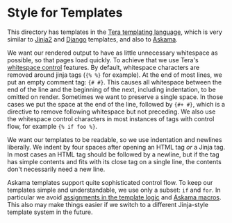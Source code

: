 # Style for Templates

This directory has templates in the [Tera templating language][teradoc], which is very
similar to [Jinja2][jinjadoc] and [Django][djangodoc] templates, and also to [Askama][askamadoc].

[teradoc]: https://tera.netlify.app/docs/#templates
[jinjadoc]: https://jinja.palletsprojects.com/en/3.1.x/templates/
[djangodoc]: https://docs.djangoproject.com/en/4.1/topics/templates/
[askamadoc]: https://docs.rs/askama/latest/askama/

We want our rendered output to have as little unnecessary whitespace as
possible, so that pages load quickly. To achieve that we use Tera's
[whitespace control] features. By default, whitespace characters are removed
around jinja tags (`{% %}` for example). At the end of most lines, we put an
empty comment tag: `{# #}`. This causes all whitespace between the end of the
line and the beginning of the next, including indentation, to be omitted on
render. Sometimes we want to preserve a single space. In those cases we put the
space at the end of the line, followed by `{#+ #}`, which is a directive to
remove following whitespace but not preceding. We also use the whitespace
control characters in most instances of tags with control flow, for example
`{% if foo %}`.

[whitespace control]: https://tera.netlify.app/docs/#whitespace-control

We want our templates to be readable, so we use indentation and newlines
liberally. We indent by four spaces after opening an HTML tag _or_ a Jinja
tag. In most cases an HTML tag should be followed by a newline, but if the
tag has simple contents and fits with its close tag on a single line, the
contents don't necessarily need a new line.

Askama templates support quite sophisticated control flow. To keep our templates
simple and understandable, we use only a subset: `if` and `for`. In particular
we avoid [assignments in the template logic][assignments] and [Askama
macros][macros]. This also may make things easier if we switch to a different
Jinja-style template system in the future.

[assignments]: https://djc.github.io/askama/template_syntax.html#assignments
[macros]: https://djc.github.io/askama/template_syntax.html#macros
